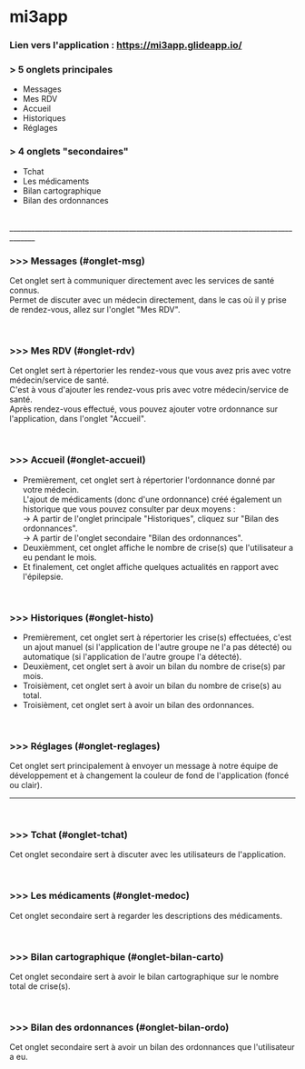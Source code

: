 # mi3app

### Lien vers l'application : https://mi3app.glideapp.io/



### > 5 onglets principales
- <a name="onglet-msg">Messages</a>
- <a name="onglet-rdv">Mes RDV</a>
- <a name="onglet-accueil">Accueil</a>
- <a name="onglet-histo">Historiques</a>
- <a name="onglet-reglages">Réglages</a>

### > 4 onglets "secondaires"
- <a name="onglet-tchat">Tchat</a>
- <a name="onglet-medoc">Les médicaments</a>
- <a name="onglet-bilan-carto">Bilan cartographique</a>
- <a name="onglet-bilan-ordo">Bilan des ordonnances</a>

</br>
_____________________________________________________________________________________

</br>

### >>> Messages (#onglet-msg)
Cet onglet sert à communiquer directement avec les services de santé connus.</br>
Permet de discuter avec un médecin directement, dans le cas où il y prise de rendez-vous, allez sur l'onglet "Mes RDV".

</br>

### >>> Mes RDV (#onglet-rdv)
Cet onglet sert à répertorier les rendez-vous que vous avez pris avec votre médecin/service de santé.</br>
C'est à vous d'ajouter les rendez-vous pris avec votre médecin/service de santé.</br>
Après rendez-vous effectué, vous pouvez ajouter votre ordonnance sur l'application, dans l'onglet "Accueil".

</br>

### >>> Accueil (#onglet-accueil)
+ Premièrement, cet onglet sert à répertorier l'ordonnance donné par votre médecin.</br>
L'ajout de médicaments (donc d'une ordonnance) créé également un historique que vous pouvez consulter par deux moyens :</br>
-> A partir de l'onglet principale "Historiques", cliquez sur "Bilan des ordonnances".</br>
-> A partir de l'onglet secondaire "Bilan des ordonnances".</br>
+ Deuxièmment, cet onglet affiche le nombre de crise(s) que l'utilisateur a eu pendant le mois.</br>
+ Et finalement, cet onglet affiche quelques actualités en rapport avec l'épilepsie.

</br>

### >>> Historiques (#onglet-histo)
+ Premièrement, cet onglet sert à répertorier les crise(s) effectuées, c'est un ajout manuel (si l'application de l'autre groupe ne l'a pas détecté) ou automatique (si l'application de l'autre groupe l'a détecté).
+ Deuxièment, cet onglet sert à avoir un bilan du nombre de crise(s) par mois.
+ Troisièment, cet onglet sert à avoir un bilan du nombre de crise(s) au total.
+ Troisièment, cet onglet sert à avoir un bilan des ordonnances.

</br>

### >>> Réglages (#onglet-reglages)
Cet onglet sert principalement à envoyer un message à notre équipe de développement
et à changement la couleur de fond de l'application (foncé ou clair). </br>

_____________________________________________________________________________________

</br>

### >>> Tchat (#onglet-tchat)
Cet onglet secondaire sert à discuter avec les utilisateurs de l'application.

</br>

### >>> Les médicaments (#onglet-medoc)
Cet onglet secondaire sert à regarder les descriptions des médicaments.

</br>

### >>> Bilan cartographique (#onglet-bilan-carto)
Cet onglet secondaire sert à avoir le bilan cartographique sur le nombre total de crise(s).

</br>

### >>> Bilan des ordonnances (#onglet-bilan-ordo)
Cet onglet secondaire sert à avoir un bilan des ordonnances que l'utilisateur a eu.

</br>




